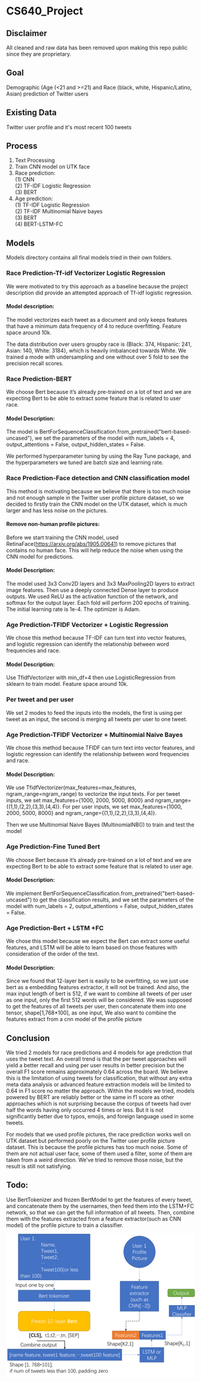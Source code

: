 # CS640_Project
## Disclaimer
All cleaned and raw data has been removed upon making this repo public since they are proprietary. 

## Goal
Demographic (Age (<21 and >=21) and Race (black, white, Hispanic/Latino, Asian) prediction of Twitter users
## Existing Data
Twitter user profile and it's most recent 100 tweets
## Process
1. Text Processing
2. Train CNN model on UTK face
3. Race prediction:<br />
(1) CNN<br />
(2) TF-IDF Logistic Regression<br />
(3) BERT<br />
4. Age prediction:<br />
(1) TF-IDF Logistic Regression<br />
(2) TF-IDF Multinomial Naive bayes<br />
(3) BERT<br />
(4) BERT-LSTM-FC<br />
## Models
Models directory contains all final models tried in their own folders.
### Race Prediction-Tf-idf Vectorizer Logistic Regression
We were motivated to try this approach as a baseline because the project description did provide an attempted approach of Tf-idf logistic regression. 
#### Model description:
The model vectorizes each tweet as a document and only keeps features that have a minimum data frequency of 4 to reduce overfitting. Feature space around 10k. 

The data distribution over users groupby race is {Black: 374, Hispanic: 241, Asian: 140, White: 3184}, which is heavily imbalanced towards White. We trained a mode with undersampling and one without over 5 fold to see the precision recall scores. 
### Race Prediction-BERT
We choose Bert because it’s already pre-trained on a lot of text and we are expecting Bert to be able to extract some feature that is related to user race.
#### Model Description:
The model is BertForSequenceClassification.from_pretrained("bert-based-uncased"), we set the parameters of the model with num_labels = 4, output_attentions = False, output_hidden_states = False.

We performed hyperparameter tuning by using the Ray Tune package, and the hyperparameters we tuned are batch size and learning rate.

### Race Prediction-Face detection and CNN classification model
This method is motivating because we believe that there is too much noise and not enough sample in the Twitter user profile picture dataset, so we decided to firstly train the CNN model on the UTK dataset, which is much larger and has less noise on the pictures.

#### Remove non-human profile pictures:
Before we start training the CNN model, used RetinaFace(https://arxiv.org/abs/1905.00641)
to remove pictures that contains no human face. This will help reduce the noise when using the CNN model for predictions.

#### Model Description:
The model used 3x3 Conv2D layers and 3x3 MaxPooling2D layers to extract image features. Then use a deeply connected Dense layer to produce outputs. We used ReLU as the activation function of the network, and softmax for the output layer. Each fold will perform 200 epochs of training. The initial learning rate is 1e-4. The optimizer is Adam.

### Age Prediction-TFIDF Vectorizer + Logistic Regression
We chose this method because TF-IDF can turn text into vector features, and logistic regression can identify the relationship between word frequencies and race.

#### Model Description:
Use TfidfVectorizer with min_df=4 then use LogisticRegression from sklearn to train model. Feature space around 10k. 

### Per tweet and per user

We set 2 modes to feed the inputs into the models, 
the first is using per tweet as an input, 
the second is merging all tweets per user to one tweet. 

### Age Prediction-TFIDF Vectorizer + Multinomial Naive Bayes
We chose this method because TFIDF can turn text into vector features, and logistic regression can identify the relationship between word frequencies and race. 

#### Model Description:
We use TfidfVectorizer(max_features=max_features, ngram_range=ngram_range) to vectorize the input texts.
For per tweet inputs, we set max_features={1000, 2000, 5000, 8000} and ngram_range={(1,1),(2,2),(3,3),(4,4)}.
For per user inputs, we set max_features={1000, 2000, 5000, 8000} and ngram_range={(1,1),(2,2),(3,3),(4,4)}.

Then we use Multinomial Naive Bayes (MultinomialNB()) to train and test the model

### Age Prediction-Fine Tuned Bert
We choose Bert because it’s already pre-trained on a lot of text and we are expecting Bert to be able to extract some feature that is related to user age.

#### Model Description:
We implement BertForSequenceClassification.from_pretrained("bert-based-uncased") to get the classification results, and we set the parameters of the model with num_labels = 2, output_attentions = False, output_hidden_states = False.

### Age Prediction-Bert + LSTM +FC
We chose this model because we expect the Bert can extract some useful features, and LSTM will be able to learn based on those features with consideration of the order of the text.

#### Model Description:
Since we found that 12-layer bert is easily to be overfitting, so we just use bert as a embedding features extractor, it will not be trained. And also, the max input length of bert is 512, if we want to combine all tweets of per user as one input, only the first 512 words will be considered. We was supposed to get the features of all tweets per user, then concatenate them into one tensor, shape[1,768*100], as one input,  We also want to combine the features extract from a cnn model of the profile picture

## Conclusion
We tried 2 models for race predictions and 4 models for age prediction that uses the tweet text. An overall trend is that the per tweet approaches will yield a better recall and using per user results in better precision but the overall F1 score remains approximately 0.64 across the board. We believe this is the limitation of using tweets for classification, that without any extra meta data analysis or advanced feature extraction models will be limited to 0.64 in F1 score no matter the approach. Within the models we tried, models powered by BERT are reliably better or the same in f1 score as other approaches which is not surprising because the corpus of tweets had over half the words having only occurred 4 times or less. But it is not significantly better due to typos, emojis, and foreign language used in some tweets. 

For models that we used profile pictures, the race prediction works well on UTK dataset but performed poorly on the Twitter user profile picture dataset. This is because the profile pictures has too much noise. Some of them are not actual user face, some of them used a filter, some of them are taken from a weird direction. We’ve tried to remove those noise, but the result is still not satisfying.

## Todo:
Use BertTokenizer and frozen BertModel to get the features of every tweet,
and concatenate them by the usernames, 
then feed them into the LSTM+FC network, 
so that we can get the full information of all tweets. 
Then, combine them with the features extracted from a feature extractor(such as CNN model) of the profile picture to train a classifier.


![routine](models/age/data/routine.png)
